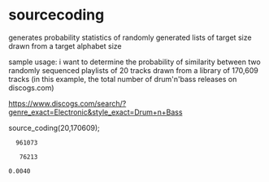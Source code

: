# sourcecoding
generates probability statistics of randomly generated lists of target size drawn from a target alphabet size

sample usage: i want to determine the probability of similarity between two randomly sequenced playlists of 20 tracks drawn from a library of 170,609 tracks (in this example, the total number of drum'n'bass releases on discogs.com)

https://www.discogs.com/search/?genre_exact=Electronic&style_exact=Drum+n+Bass

source_coding(20,170609);

      961073

       76213

    0.0040
